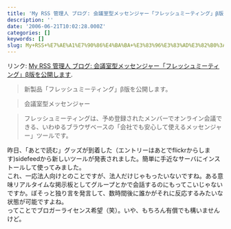 ```yaml
---
title: 'My RSS 管理人 ブログ: 会議室型メッセンジャー「フレッシュミーティング」β版を公開します'
description: ''
date: '2006-06-21T10:02:28.000Z'
categories: []
keywords: []
slug: My+RSS+%E7%AE%A1%E7%90%86%E4%BA%BA+%E3%83%96%E3%83%AD%E3%82%B0%3A+%E4%BC%9A%E8%AD%B0%E5%AE%A4%E5%9E%8B%E3%83%A1%E3%83%83%E3%82%BB%E3%83%B3%E3%82%B8...
---
```

リンク: [My RSS 管理人 ブログ: 会議室型メッセンジャー「フレッシュミーティング」β版を公開します](http://blog.myrss.jp/archives/2006/06/post_67.html "My RSS 管理人 ブログ: 会議室型メッセンジャー「フレッシュミーティング」β版を公開します").

> 新製品「フレッシュミーティング」β版を公開します。

> 会議室型メッセンジャー

> フレッシュミーティングは、予め登録されたメンバーでオンライン会議できる、いわゆるブラウザベースの「会社でも安心して使えるメッセンジャー」ツールです。

昨日、「あとで読む」グッズが到着した（エントリーはあとでflickrからします)sidefeedから新しいツールが発表されました。簡単に手近なサーバにインストールして使ってみました。  
これ、一応法人向けとのことですが、法人だけじゃもったいないですね。ある意味リアルタイムな掲示板としてグループとかで会話するのにもってこいじゃないですか。ぼそっと独り言を発言して、数時間後に誰かがそれに反応するみたいな状態が可能ですよね。  
ってことでブロガーライセンス希望（笑）。いや、もちろん有償でも構いませんけど。
